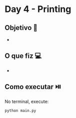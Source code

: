 # Day 4 - Printing

## Objetivo 🎯
- 

## O que fiz 💻
- 
  
## Como executar ⏯️
No terminal, execute:
```bash
python main.py
